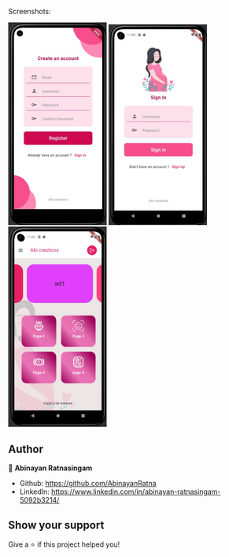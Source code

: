 Screenshots:
<p>
<img src="ScreenShots/sample_1.jpg" style="width: 200px"/>
<img src="ScreenShots/sample_2.jpg" style="width: 200px"/>
<img src="ScreenShots/sample_3.jpg" style="width: 200px"/>
</p>

## Author

👤 **Abinayan Ratnasingam**

- Github: https://github.com/AbinayanRatna
- LinkedIn: https://www.linkedin.com/in/abinayan-ratnasingam-5092b3214/

## Show your support

Give a ⭐️ if this project helped you!

